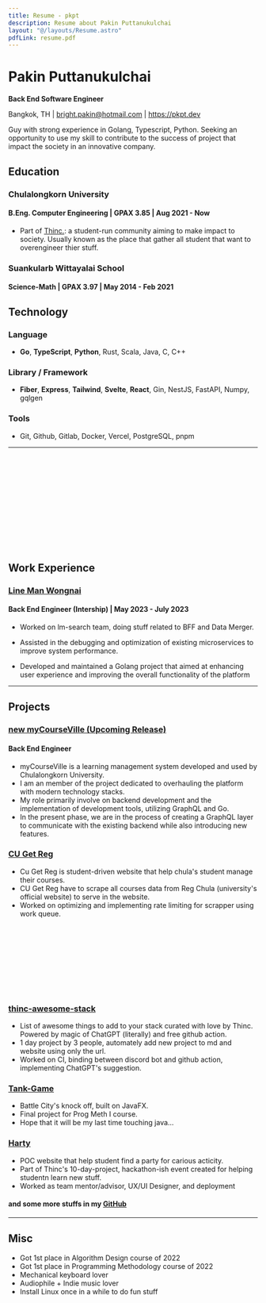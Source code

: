 ```yaml
---
title: Resume - pkpt
description: Resume about Pakin Puttanukulchai
layout: "@/layouts/Resume.astro"
pdfLink: resume.pdf
---
```


# Pakin Puttanukulchai

**Back End Software Engineer**

Bangkok, TH | bright.pakin@hotmail.com | https://pkpt.dev

Guy with strong experience in Golang, Typescript, Python. Seeking an opportunity to use my skill to contribute to the success of project that impact the society in an innovative company.

## Education

### Chulalongkorn University

#### B.Eng. Computer Engineering | GPAX 3.85 | Aug 2021 - Now

-   Part of [Thinc.](https://thinc.in.th/): a student-run community aiming to make impact to society. Usually known as the place that gather all student that want to overengineer thier stuff.

### Suankularb Wittayalai School

#### Science-Math | GPAX 3.97 | May 2014 - Feb 2021

## Technology

### Language

-   **Go**, **TypeScript**, **Python**, Rust, Scala, Java, C, C++

### Library / Framework

-   **Fiber**, **Express**, **Tailwind**, **Svelte**, **React**, Gin, NestJS, FastAPI, Numpy, gqlgen

### Tools

-   Git, Github, Gitlab, Docker, Vercel, PostgreSQL, pnpm

<hr className="print:hidden">

<br className="hidden print:block"/>
<br className="hidden print:block"/>
<br className="hidden print:block"/>
<br className="hidden print:block"/>
<br className="hidden print:block"/>
<br className="hidden print:block"/>
<br className="hidden print:block"/>
<br className="hidden print:block"/>
<br className="hidden print:block"/>
<br className="hidden print:block"/>
<br className="hidden print:block"/>

## Work Experience

### [Line Man Wongnai](https://lmwn.com/)

#### Back End Engineer (Intership) | May 2023 - July 2023

-   Worked on lm-search team, doing stuff related to BFF and Data Merger.

-   Assisted in the debugging and optimization of existing microservices to improve system performance.

-   Developed and maintained a Golang project that aimed at enhancing user experience and improving the overall functionality of the platform

---

## Projects

### [new myCourseVille (Upcoming Release)](https://www.mycourseville.com/)

#### Back End Engineer

-   myCourseVille is a learning management system developed and used by Chulalongkorn University.
-   I am an member of the project dedicated to overhauling the platform with modern technology stacks.
-   My role primarily involve on backend development and the implementation of development tools, utilizing GraphQL and Go.
-   In the present phase, we are in the process of creating a GraphQL layer to communicate with the existing backend while also introducing new features.

### [CU Get Reg](https://cugetreg.com/)

-   Cu Get Reg is student-driven website that help chula's student manage their courses.
-   CU Get Reg have to scrape all courses data from Reg Chula (university's official website) to serve in the website.
-   Worked on optimizing and implementing rate limiting for scrapper using work queue.

<br className="hidden print:block"/>
<br className="hidden print:block"/>
<br className="hidden print:block"/>
<br className="hidden print:block"/>
<br className="hidden print:block"/>
<br className="hidden print:block"/>
<br className="hidden print:block"/>
<br className="hidden print:block"/>

### [thinc-awesome-stack](https://github.com/thinc-org/awesome-stack)

-   List of awesome things to add to your stack curated with love by Thinc. Powered by magic of ChatGPT (literally) and free github action.
-   1 day project by 3 people, automately add new project to md and website using only the url.
-   Worked on CI, binding between discord bot and github action, implementing ChatGPT's suggestion.

### [Tank-Game](https://github.com/OnFireByte/Tank-Game)

-   Battle City's knock off, built on JavaFX.
-   Final project for Prog Meth I course.
-   Hope that it will be my last time touching java...

### [Harty](https://github.com/bpremika/Harty)

-   POC website that help student find a party for carious acticity.
-   Part of Thinc's 10-day-project, hackathon-ish event created for helping studentn learn new stuff.
-   Worked as team mentor/advisor, UX/UI Designer, and deployment

#### and some more stuffs in my [GitHub](https://github.com/OnFireByte)

---

## Misc

-   Got 1st place in Algorithm Design course of 2022
-   Got 1st place in Programming Methodology course of 2022
-   Mechanical keyboard lover
-   Audiophile + Indie music lover
-   Install Linux once in a while to do fun stuff
